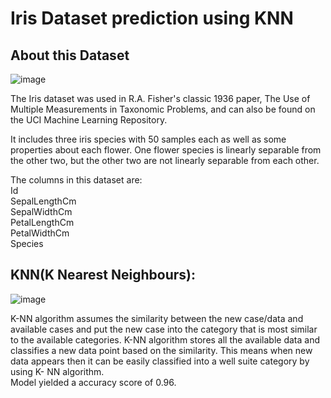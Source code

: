 # Iris Dataset prediction using KNN

## About this Dataset<br>
![image](https://user-images.githubusercontent.com/86148520/160945118-11c472e2-7912-468d-aadf-97304df229bf.png)

The Iris dataset was used in R.A. Fisher's classic 1936 paper, The Use of Multiple Measurements in Taxonomic Problems, and can also be found on the UCI Machine Learning Repository.
<br>

It includes three iris species with 50 samples each as well as some properties about each flower. One flower species is linearly separable from the other two, but the other two are not linearly separable from each other.
<br>

The columns in this dataset are:
<br>
Id<br>
SepalLengthCm<br>
SepalWidthCm<br>
PetalLengthCm<br>
PetalWidthCm<br>
Species<br>

##	KNN(K Nearest Neighbours):<br>

![image](https://user-images.githubusercontent.com/86148520/160945352-5fa629b6-2f35-4e41-95f7-be8ba1a57f05.png)

K-NN algorithm assumes the similarity between the new case/data and available cases and put the new case into the category that is most similar to the available categories. K-NN algorithm stores all the available data and classifies a new data point based on the similarity. This means when new data appears then it can be easily classified into a well suite category by using K- NN algorithm.<br>
Model yielded a accuracy score of 0.96.



